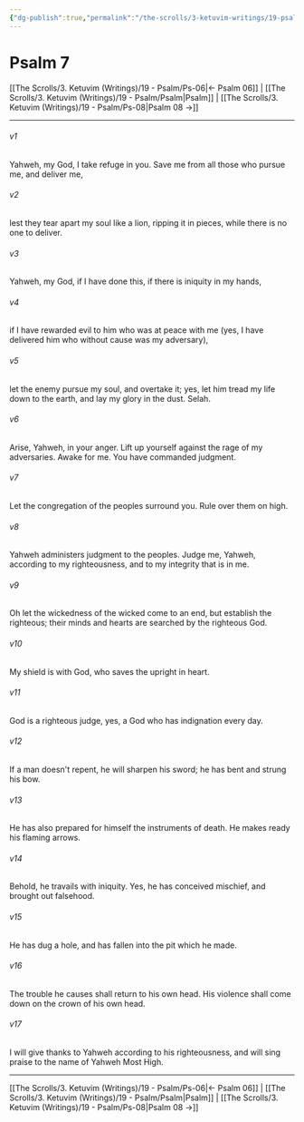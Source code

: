 ```yaml
---
{"dg-publish":true,"permalink":"/the-scrolls/3-ketuvim-writings/19-psalm/ps-07/","tags":["TheScrolls","Ketuvim"]}
---
```



# Psalm 7

[[The Scrolls/3. Ketuvim (Writings)/19 - Psalm/Ps-06\|← Psalm 06]] | [[The Scrolls/3. Ketuvim (Writings)/19 - Psalm/Psalm\|Psalm]] | [[The Scrolls/3. Ketuvim (Writings)/19 - Psalm/Ps-08\|Psalm 08 →]]
***



###### v1 
Yahweh, my God, I take refuge in you. Save me from all those who pursue me, and deliver me, 

###### v2 
lest they tear apart my soul like a lion, ripping it in pieces, while there is no one to deliver. 

###### v3 
Yahweh, my God, if I have done this, if there is iniquity in my hands, 

###### v4 
if I have rewarded evil to him who was at peace with me (yes, I have delivered him who without cause was my adversary), 

###### v5 
let the enemy pursue my soul, and overtake it; yes, let him tread my life down to the earth, and lay my glory in the dust. Selah. 

###### v6 
Arise, Yahweh, in your anger. Lift up yourself against the rage of my adversaries. Awake for me. You have commanded judgment. 

###### v7 
Let the congregation of the peoples surround you. Rule over them on high. 

###### v8 
Yahweh administers judgment to the peoples. Judge me, Yahweh, according to my righteousness, and to my integrity that is in me. 

###### v9 
Oh let the wickedness of the wicked come to an end, but establish the righteous; their minds and hearts are searched by the righteous God. 

###### v10 
My shield is with God, who saves the upright in heart. 

###### v11 
God is a righteous judge, yes, a God who has indignation every day. 

###### v12 
If a man doesn't repent, he will sharpen his sword; he has bent and strung his bow. 

###### v13 
He has also prepared for himself the instruments of death. He makes ready his flaming arrows. 

###### v14 
Behold, he travails with iniquity. Yes, he has conceived mischief, and brought out falsehood. 

###### v15 
He has dug a hole, and has fallen into the pit which he made. 

###### v16 
The trouble he causes shall return to his own head. His violence shall come down on the crown of his own head. 

###### v17 
I will give thanks to Yahweh according to his righteousness, and will sing praise to the name of Yahweh Most High.

***
[[The Scrolls/3. Ketuvim (Writings)/19 - Psalm/Ps-06\|← Psalm 06]] | [[The Scrolls/3. Ketuvim (Writings)/19 - Psalm/Psalm\|Psalm]] | [[The Scrolls/3. Ketuvim (Writings)/19 - Psalm/Ps-08\|Psalm 08 →]]
